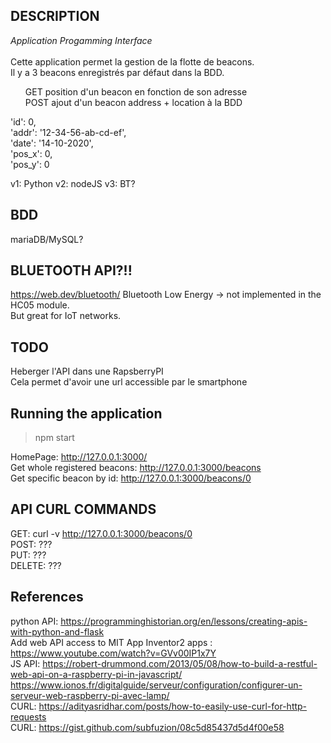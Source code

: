 ## DESCRIPTION
_Application Progamming Interface_</br></br>
Cette application permet la gestion de la flotte de beacons.</br>
Il y a 3 beacons enregistrés par défaut dans la BDD.</br>
<ul> GET position d'un beacon en fonction de son adresse</br>
POST ajout d'un beacon address + location à la BDD</br></ul>

  'id': 0,</br>
  'addr': '12-34-56-ab-cd-ef',</br>
  'date': '14-10-2020',</br>
  'pos_x': 0,</br>
  'pos_y': 0</br>

v1: Python
v2: nodeJS
v3: BT?

## BDD
mariaDB/MySQL?

## BLUETOOTH API?!!
https://web.dev/bluetooth/
Bluetooth Low Energy -> not implemented in the HC05 module.</br>
But great for IoT networks.

## TODO
Heberger l'API dans une RapsberryPI</br>
Cela permet d'avoir une url accessible par le smartphone

## Running the application
>npm start

HomePage: http://127.0.0.1:3000/</br>
Get whole registered beacons: http://127.0.0.1:3000/beacons</br>
Get specific beacon by id: http://127.0.0.1:3000/beacons/0

## API CURL COMMANDS
GET: curl -v http://127.0.0.1:3000/beacons/0</br>
POST: ???</br>
PUT: ???</br>
DELETE: ???


## References
python API: https://programminghistorian.org/en/lessons/creating-apis-with-python-and-flask</br>
Add web API access to MIT App Inventor2 apps : https://www.youtube.com/watch?v=GVv00IP1x7Y</br>
JS API: https://robert-drummond.com/2013/05/08/how-to-build-a-restful-web-api-on-a-raspberry-pi-in-javascript/</br>
https://www.ionos.fr/digitalguide/serveur/configuration/configurer-un-serveur-web-raspberry-pi-avec-lamp/</br>
CURL: https://adityasridhar.com/posts/how-to-easily-use-curl-for-http-requests</br>
CURL: https://gist.github.com/subfuzion/08c5d85437d5d4f00e58
